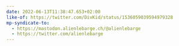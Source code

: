```yaml
---
date: 2022-06-13T11:38:47.653+02:00
like-of: https://twitter.com/DivKid/status/1536059039594979328
mp-syndicate-to:
  - https://mastodon.alienlebarge.ch/@alienlebarge
  - https://twitter.com/alienlebarge
---
```

